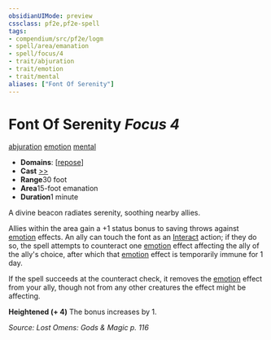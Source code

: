 ```yaml
---
obsidianUIMode: preview
cssclass: pf2e,pf2e-spell
tags:
- compendium/src/pf2e/logm
- spell/area/emanation
- spell/focus/4
- trait/abjuration
- trait/emotion
- trait/mental
aliases: ["Font Of Serenity"]
---
```

# Font Of Serenity *Focus 4*   
[abjuration](../../Rules/traits/abjuration.md)  [emotion](../../Rules/traits/emotion.md)  [mental](../../Rules/traits/mental.md)  

- **Domains**: [[repose](../setting/domains.md#Repose)]
- **Cast** [>>](../../Rules/core-rulebook/chapter-9-playing-the-game.md#Actions "Two-Action") 
- **Range**30 foot
- **Area**15-foot emanation
- **Duration**1 minute

A divine beacon radiates serenity, soothing nearby allies.

Allies within the area gain a +1 status bonus to saving throws against [emotion](../../Rules/traits/emotion.md) effects. An ally can touch the font as an [Interact](../../Rules/actions/interact.md) action; if they do so, the spell attempts to counteract one [emotion](../../Rules/traits/emotion.md) effect affecting the ally of the ally's choice, after which that [emotion](../../Rules/traits/emotion.md) effect is temporarily immune for 1 day.

If the spell succeeds at the counteract check, it removes the [emotion](../../Rules/traits/emotion.md) effect from your ally, though not from any other creatures the effect might be affecting.

**Heightened (+ 4)** The bonus increases by 1.

*Source: Lost Omens: Gods & Magic p. 116*